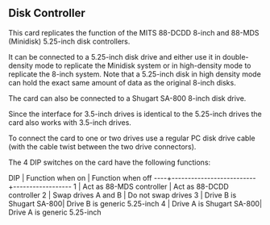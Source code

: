 ## Disk Controller

This card replicates the function of the MITS 88-DCDD 8-inch 
and 88-MDS (Minidisk) 5.25-inch disk controllers.

It can be connected to a 5.25-inch disk drive and either use
it in double-density mode to replicate the Minidisk system
or in high-density mode to replicate the 8-inch system. Note
that a 5.25-inch disk in high density mode can hold the exact
same amount of data as the original 8-inch disks.

The card can also be connected to a Shugart SA-800 8-inch
disk drive.

Since the interface for 3.5-inch drives is identical to the
5.25-inch drives the card also works with 3.5-inch drives.

To connect the card to one or two drives use a regular PC disk 
drive cable (with the cable twist between the two drive connectors). 

The 4 DIP switches on the card have the following functions:

DIP | Function when on         | Function when off
----+--------------------------+------------------
1   | Act as 88-MDS controller | Act as 88-DCDD controller
2   | Swap drives A and B      | Do not swap drives
3   | Drive B is Shugart SA-800| Drive B is generic 5.25-inch
4   | Drive A is Shugart SA-800| Drive A is generic 5.25-inch

